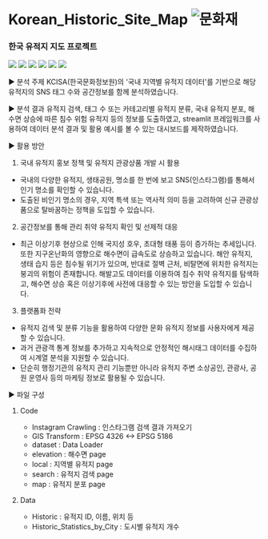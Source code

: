 # Korean_Historic_Site_Map  ![문화재](https://github.com/staro190/Korean_Historic_Site_Map/assets/16371108/09cb1eac-53ab-458c-b7c9-c7a81ac1ba39)

### 한국 유적지 지도 프로젝트

<img src="https://img.shields.io/badge/파이썬-3776AB?style=flat&logo=python&logoColor=white"/> <img src="https://img.shields.io/badge/스트림릿-FF4B4B?style=flat&logo=streamlit&logoColor=white"/> <img src="https://img.shields.io/badge/엑셀-217346?style=flat&logo=microsoftexcel&logoColor=white"/> <img src="https://img.shields.io/badge/주피터-F37626?style=flat&logo=jupyter&logoColor=white"/> <img src="https://img.shields.io/badge/파이참-000000?style=flat&logo=pycharm&logoColor=white"/> <img src="https://img.shields.io/badge/인스타그램-E4405F?style=flat&logo=instagram&logoColor=white"/>

▶️ 분석 주제
KCISA(한국문화정보원)의 '국내 지역별 유적지 데이터'를 기반으로 해당 유적지의 SNS 태그 수와 공간정보를 함께 분석하였습니다.

▶️ 분석 결과
유적지 검색, 태그 수 또는 카테고리별 유적지 분류, 국내 유적지 분포, 해수면 상승에 따른 침수 위험 유적지 등의 정보를 도출하였고, streamlit 프레임워크를 사용하여 데이터 분석 결과 및 활용 예시를 볼 수 있는 대시보드를 제작하였습니다.

▶️ 활용 방안
1. 국내 유적지 홍보 정책 및 유적지 관광상품 개발 시 활용
- 국내의 다양한 유적지, 생태공원, 명소를 한 번에 보고 SNS(인스타그램)를 통해서 인기 명소를 확인할 수 있습니다.
- 도출된 비인기 명소의 경우, 지역 특색 또는 역사적 의미 등을 고려하여 신규 관광상품으로 탈바꿈하는 정책을 도입할 수 있습니다.

2. 공간정보를 통해 관리 취약 유적지 확인 및 선제적 대응
- 최근 이상기후 현상으로 인해 국지성 호우, 초대형 태풍 등이 증가하는 추세입니다. 또한 지구온난화의 영향으로 해수면이 급속도로 상승하고 있습니다. 해안 유적지, 생태 습지 등은 침수될 위기가 있으며, 반대로 절벽 근처, 비탈면에 위치한 유적지는 붕괴의 위험이 존재합니다. 해발고도 데이터를 이용하여 침수 취약 유적지를 탐색하고, 해수면 상승 혹은 이상기후에 사전에 대응할 수 있는 방안을 도입할 수 있습니다.

3. 플랫폼화 전략
- 유적지 검색 및 분류 기능을 활용하여 다양한 문화 유적지 정보를 사용자에게 제공할 수 있습니다.
- 과거 관광객 통계 정보를 추가하고 지속적으로 안정적인 해시태그 데이터를 수집하여 시계열 분석을 지원할 수 있습니다.
- 단순히 행정기관의 유적지 관리 기능뿐만 아니라 유적지 주변 소상공인, 관광사, 공원 운영사 등의 마케팅 정보로 활용될 수 있습니다.

▶️ 파일 구성
1. Code
   - Instagram Crawling : 인스타그램 검색 결과 가져오기
   - GIS Transform : EPSG 4326 <-> EPSG 5186
   - dataset : Data Loader
   - elevation : 해수면 page
   - local : 지역별 유적지 page
   - search : 유적지 검색 page
   - map : 유적지 분포 page
   
2. Data
   - Historic : 유적지 ID, 이름, 위치 등
   - Historic_Statistics_by_City : 도시별 유적지 개수
